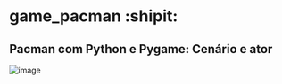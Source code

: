 # game_pacman :shipit:
## Pacman com Python e Pygame: Cenário e ator


![image](https://user-images.githubusercontent.com/62724150/131776058-d2c8ddeb-3af2-43f3-a871-23fbdeb16aba.png)





    
